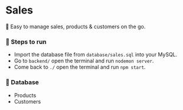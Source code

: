 # Sales
💫 Easy to manage sales, products & customers on the go.

### 🌟 Steps to run
- Import the database file from `database/sales.sql` into your MySQL.
- Go to `backend/` open the terminal and run `nodemon server`.
- Come back to `./` open the terminal and run `npm start`.

### 🌟 Database
- Products
- Customers